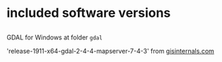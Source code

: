 # included software versions


## 
GDAL for Windows at folder `gdal`

'release-1911-x64-gdal-2-4-4-mapserver-7-4-3' from [gisinternals.com](https://www.gisinternals.com/release.php)